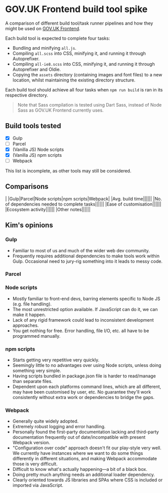 # GOV.UK Frontend build tool spike

A comparison of different build tool/task runner pipelines and how they might be used on [GOV.UK Frontend](https://github.com/alphagov/govuk-frontend).

Each build tool is expected to complete four tasks:

- Bundling and minifying `all.js`.
- Compiling `all.scss` into CSS, minifying it, and running it through Autoprefixer.
- Compiling `all-ie8.scss` into CSS, minifying it, and running it through Autoprefixer and Oldie.
- Copying the `assets` directory (containing images and font files) to a new location, whilst maintaining the existing directory structure. 

Each build tool should achieve all four tasks when `npm run build` is ran in its respective directory.

> Note that Sass compilation is tested using Dart Sass, instead of Node Sass as GOV.UK Frontend currently uses.

## Build tools tested

- [x] Gulp
- [ ] Parcel
- [x] (Vanilla JS) Node scripts
- [x] (Vanilla JS) npm scripts
- [ ] Webpack

This list is incomplete, as other tools may still be considered.

## Comparisons

| |Gulp|Parcel|Node scripts|npm scripts|Webpack|
|Avg. build time||||||
|No. of dependencies needed to complete tasks||||||
|Ease of customisation||||||
|Ecosystem activity||||||
|Other notes||||||

## Kim's opinions

### Gulp

- Familiar to most of us and much of the wider web dev community.
- Frequently requires additional dependencies to make tools work within Gulp. Occasional need to jury-rig something into it leads to messy code.

### Parcel

### Node scripts

- Mostly familiar to front-end devs, barring elements specific to Node JS (e.g. file handling).
- The most unrestricted option available. If JavaScript can do it, we can make it happen.
- Lack of any rigid framework could lead to inconsistent development approaches.
- You get nothing for free. Error handling, file I/O, etc. all have to be programmed manually. 

### npm scripts

- Starts getting very repetitive very quickly.
- Seemingly little to no advantages over using Node scripts, unless doing something very simple. 
- Having scripts bundled in package.json file is harder to read/manage than separate files. 
- Dependent upon each platforms command lines, which are all different, may have been customised by user, etc. No guarantee they'll work consistently without extra work or dependencies to bridge the gaps. 

### Webpack

- Generally quite widely adopted. 
- Extremely robust logging and error handling.
- Personally found the first-party documentation lacking and third-party documentation frequently out of date/incompatible with present Webpack version. 
- "Configuration over code" approach doesn't fit our play-style very well. We currently have instances where we want to do some things differently in different situations, and making Webpack accommodate those is very difficult.
- Difficult to know what's actually happening—a bit of a black box.
- Doing pretty much anything needs an additional loader dependency.
- Clearly oriented towards JS libraries and SPAs where CSS is included or imported via JavaScript.